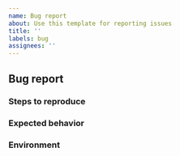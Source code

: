 ```yaml
---
name: Bug report
about: Use this template for reporting issues
title: ''
labels: bug
assignees: ''
---
```


## Bug report

<!-- Provide a concise description of the bug. -->

### Steps to reproduce

<!-- Describe steps to reproduce the bug. -->

### Expected behavior

<!-- Describe what you expected to happen from the library. -->

### Environment

<!-- Include relevant environment information. -->
